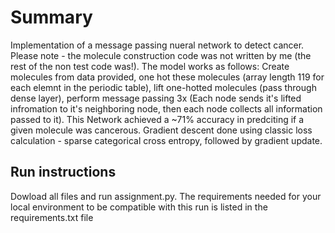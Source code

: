 # Summary #

Implementation of a message passing nueral network to detect cancer. Please note - the molecule construction code was not written by me (the rest of the non test code was!). The model works as follows: Create molecules from data provided, one hot these molecules (array length 119 for each elemnt in the periodic table), lift one-hotted molecules (pass through dense layer), perform message passing 3x (Each node sends it's lifted infromation to it's neighboring node, then each node collects all information passed to it). This Network achieved a ~71% accuracy in predciting if a given molecule was cancerous. Gradient descent done using classic loss calculation - sparse categorical cross entropy, followed by gradient update.

## Run instructions ##
Dowload all files and run assignment.py. The requirements needed for your local environment to be compatible with this run is listed in the requirements.txt file 

